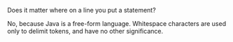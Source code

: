 Does it matter where on a line you put a statement?

No, because Java is a free-form language. Whitespace characters are used only to delimit tokens, and have no other significance.
